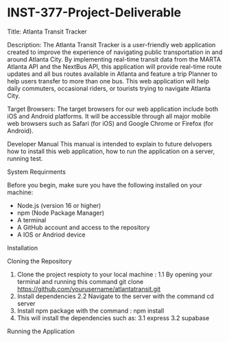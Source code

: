 # INST-377-Project-Deliverable

Title:
Atlanta Transit Tracker

Description: 
The Atlanta Transit Tracker is a user-friendly web application created to improve the experience of navigating public transportation in and around Atlanta City. By implementing real-time transit data from the MARTA Atlanta API and the NextBus API, this application will provide real-time route updates and all bus routes available in Atlanta and feature a trip Planner to help users transfer to more than one bus. This web application will help daily commuters, occasional riders, or tourists trying to navigate Atlanta City. 

Target Browsers:
The target browsers for our web application include both iOS and Android platforms. It will be accessible through all major mobile web browsers such as Safari (for iOS) and Google Chrome or Firefox (for Android). 

Developer Manual 
This manual is intended to explain to future delvopers how to install this web application, how to run the application on a server, running test. 

System Requirments 

Before you begin, make sure you have the following installed on your machine:

- Node.js (version 16 or higher)
- npm (Node Package Manager)
-  A terminal 
- A GitHub account and access to the repository
- A IOS or Andriod device

Installation 

Cloning the Repository
1. Clone the project respioty to your local machine :
   1.1 By opening your terminal and running this command
    git clone https://github.com/yourusername/atlantatransit.git
2. Install dependencies
  2.2 Navigate to the server with the command
   cd server
  2. Install npm package with the command :
    npm install
3. This will install the dependencies such as:
  3.1 express
  3.2 supabase

Running the Application 


